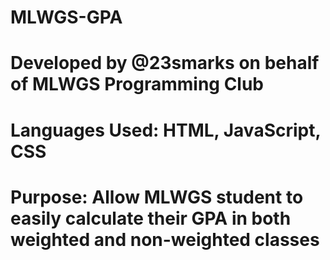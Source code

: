 # MLWGS-GPA
# Developed by @23smarks on behalf of MLWGS Programming Club
# Languages Used: HTML, JavaScript, CSS
# Purpose: Allow MLWGS student to easily calculate their GPA in both weighted and non-weighted classes
